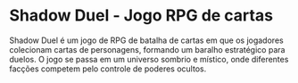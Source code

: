 # Shadow Duel - Jogo RPG de cartas 

Shadow Duel é um jogo de RPG de batalha de cartas em que os jogadores colecionam cartas de personagens, formando um baralho estratégico para duelos. O jogo se passa em um universo sombrio e místico, onde diferentes facções competem pelo controle de poderes ocultos.


